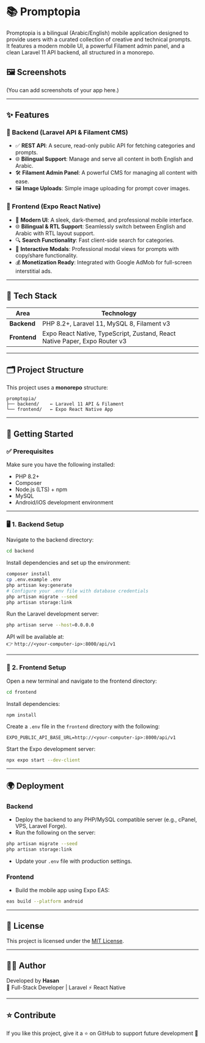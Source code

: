 # 📚 Promptopia

Promptopia is a bilingual (Arabic/English) mobile application designed to provide users with a curated collection of creative and technical prompts.  
It features a modern mobile UI, a powerful Filament admin panel, and a clean Laravel 11 API backend, all structured in a monorepo.

## 🖼️ Screenshots
(You can add screenshots of your app here.)
<!-- Example:
![Home Screen](screenshots/home.png)
![Prompt Modal](screenshots/modal.png)
-->

---

## ✨ Features

### 🧠 Backend (Laravel API & Filament CMS)
- ✅ **REST API**: A secure, read-only public API for fetching categories and prompts.  
- 🌐 **Bilingual Support**: Manage and serve all content in both English and Arabic.  
- 🛠️ **Filament Admin Panel**: A powerful CMS for managing all content with ease.  
- 🖼️ **Image Uploads**: Simple image uploading for prompt cover images.

### 📱 Frontend (Expo React Native)
- 🖤 **Modern UI**: A sleek, dark-themed, and professional mobile interface.  
- 🌐 **Bilingual & RTL Support**: Seamlessly switch between English and Arabic with RTL layout support.  
- 🔍 **Search Functionality**: Fast client-side search for categories.  
- 💬 **Interactive Modals**: Professional modal views for prompts with copy/share functionality.  
- 💰 **Monetization Ready**: Integrated with Google AdMob for full-screen interstitial ads.

---

## 🧰 Tech Stack

| Area          | Technology                                                            |
|---------------|-----------------------------------------------------------------------|
| **Backend**   | PHP 8.2+, Laravel 11, MySQL 8, Filament v3                             |
| **Frontend**  | Expo React Native, TypeScript, Zustand, React Native Paper, Expo Router v3 |

---

## 🗂️ Project Structure

This project uses a **monorepo** structure:

```
promptopia/
├── backend/    ← Laravel 11 API & Filament
└── frontend/   ← Expo React Native App
```

---

## 🚀 Getting Started

### ✅ Prerequisites

Make sure you have the following installed:

- PHP 8.2+
- Composer
- Node.js (LTS) + npm
- MySQL
- Android/iOS development environment

---

### 🖥️ 1. Backend Setup

Navigate to the backend directory:

```bash
cd backend
```

Install dependencies and set up the environment:

```bash
composer install
cp .env.example .env
php artisan key:generate
# Configure your .env file with database credentials
php artisan migrate --seed
php artisan storage:link
```

Run the Laravel development server:

```bash
php artisan serve --host=0.0.0.0
```

API will be available at:  
👉 `http://<your-computer-ip>:8000/api/v1`

---

### 📱 2. Frontend Setup

Open a new terminal and navigate to the frontend directory:

```bash
cd frontend
```

Install dependencies:

```bash
npm install
```

Create a `.env` file in the `frontend` directory with the following:

```
EXPO_PUBLIC_API_BASE_URL=http://<your-computer-ip>:8000/api/v1
```

Start the Expo development server:

```bash
npx expo start --dev-client
```

---

## 🌍 Deployment

### Backend
- Deploy the backend to any PHP/MySQL compatible server (e.g., cPanel, VPS, Laravel Forge).  
- Run the following on the server:
```bash
php artisan migrate --seed
php artisan storage:link
```
- Update your `.env` file with production settings.

### Frontend
- Build the mobile app using Expo EAS:
```bash
eas build --platform android
```

---

## 📜 License

This project is licensed under the [MIT License](LICENSE).

---

## 👨‍💻 Author

Developed by **Hasan**  
🚀 Full-Stack Developer | Laravel ⚡ React Native

---

## ⭐ Contribute

If you like this project, give it a ⭐ on GitHub to support future development 🙌

